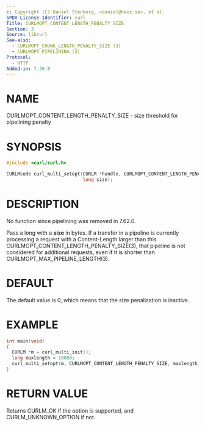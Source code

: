 ```yaml
---
c: Copyright (C) Daniel Stenberg, <daniel@haxx.se>, et al.
SPDX-License-Identifier: curl
Title: CURLMOPT_CONTENT_LENGTH_PENALTY_SIZE
Section: 3
Source: libcurl
See-also:
  - CURLMOPT_CHUNK_LENGTH_PENALTY_SIZE (3)
  - CURLMOPT_PIPELINING (3)
Protocol:
  - HTTP
Added-in: 7.30.0
---
```


# NAME

CURLMOPT_CONTENT_LENGTH_PENALTY_SIZE - size threshold for pipelining penalty

# SYNOPSIS

~~~c
#include <curl/curl.h>

CURLMcode curl_multi_setopt(CURLM *handle, CURLMOPT_CONTENT_LENGTH_PENALTY_SIZE,
                            long size);
~~~

# DESCRIPTION

No function since pipelining was removed in 7.62.0.

Pass a long with a **size** in bytes. If a transfer in a pipeline is
currently processing a request with a Content-Length larger than this
CURLMOPT_CONTENT_LENGTH_PENALTY_SIZE(3), that pipeline is not considered
for additional requests, even if it is shorter than
CURLMOPT_MAX_PIPELINE_LENGTH(3).

# DEFAULT

The default value is 0, which means that the size penalization is inactive.

# EXAMPLE

~~~c
int main(void)
{
  CURLM *m = curl_multi_init();
  long maxlength = 10000;
  curl_multi_setopt(m, CURLMOPT_CONTENT_LENGTH_PENALTY_SIZE, maxlength);
}
~~~

# RETURN VALUE

Returns CURLM_OK if the option is supported, and CURLM_UNKNOWN_OPTION if not.
